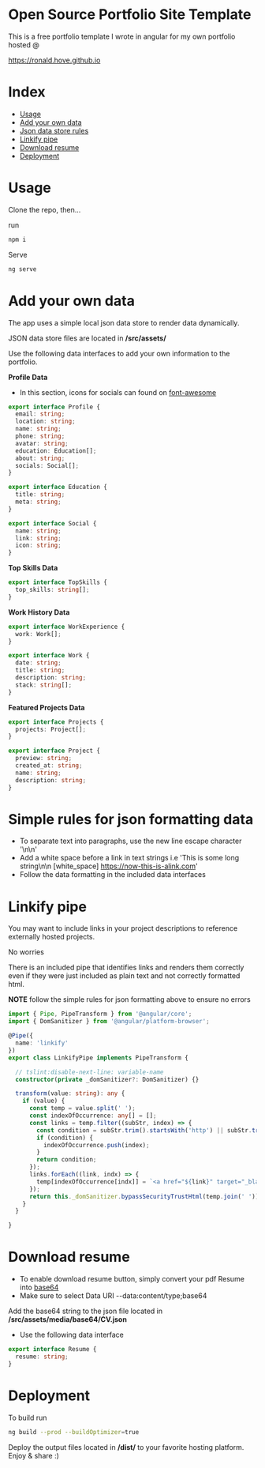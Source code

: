 # Open Source Portfolio Site Template

This is a free portfolio template I wrote in angular for my own portfolio hosted @

https://ronald.hove.github.io

# Index

  - [Usage](#usage)
  - [Add your own data](#add-your-own-data)
  - [Json data store rules](#simple-rules-for-json-formatting-data)
  - [Linkify pipe](#linkify-pipe)
  - [Download resume](#download-resume)
  - [Deployment](#deployment)


# Usage

Clone the repo, then...

run 
```bash
npm i
```

Serve
```bash
ng serve
```

# Add your own data

The app uses a simple local json data store to render data dynamically.

JSON data store files are located in **/src/assets/**

Use the following data interfaces to add your own information to the portfolio.

**Profile Data**

- In this section, icons for socials can found on [font-awesome](https://fontawesome.com/icons?d=gallery)

```ts
export interface Profile {
  email: string;
  location: string;
  name: string;
  phone: string;
  avatar: string;
  education: Education[];
  about: string;
  socials: Social[];
}

export interface Education {
  title: string;
  meta: string;
}

export interface Social {
  name: string;
  link: string;
  icon: string;
}
```

**Top Skills Data**

```ts
export interface TopSkills {
  top_skills: string[];
}
```

**Work History Data**

```ts
export interface WorkExperience {
  work: Work[];
}

export interface Work {
  date: string;
  title: string;
  description: string;
  stack: string[];
}

```

**Featured Projects Data**
```ts
export interface Projects {
  projects: Project[];
}

export interface Project {
  preview: string;
  created_at: string;
  name: string;
  description: string;
}

```

# Simple rules for json formatting data

- To separate text into paragraphs, use  the new line escape character '\n\n'
- Add a white space before a link in text strings i.e 'This is some long string\n\n [white_space] https://now-this-is-alink.com'
- Follow the data formatting in the included data interfaces

# Linkify pipe

You may want to include links in your project descriptions to reference externally hosted projects.

No worries

There is an included pipe that identifies links and renders them correctly even if 
they were just included as plain text and not correctly formatted html.

**NOTE** follow the simple rules for json formatting above to ensure no errors

```ts
import { Pipe, PipeTransform } from '@angular/core';
import { DomSanitizer } from '@angular/platform-browser';

@Pipe({
  name: 'linkify'
})
export class LinkifyPipe implements PipeTransform {

  // tslint:disable-next-line: variable-name
  constructor(private _domSanitizer?: DomSanitizer) {}

  transform(value: string): any {
    if (value) {
      const temp = value.split(' ');
      const indexOfOccurrence: any[] = [];
      const links = temp.filter((subStr, index) => {
        const condition = subStr.trim().startsWith('http') || subStr.trim().startsWith('https');
        if (condition) {
          indexOfOccurrence.push(index);
        }
        return condition;
      });
      links.forEach((link, indx) => {
        temp[indexOfOccurrence[indx]] = `<a href="${link}" target="_blank">${link}</a>`;
      });
      return this._domSanitizer.bypassSecurityTrustHtml(temp.join(' '));
    }
  }

}

```

# Download resume

- To enable download resume button, simply convert your pdf Resume into [base64](https://base64.guru/converter/encode/pdf)
- Make sure to select Data URI --data:content/type;base64

Add the base64 string to the json file located in **/src/assets/media/base64/CV.json**
- Use the following data interface

```ts
export interface Resume {
  resume: string;
}
```

# Deployment

To build run

```bash
ng build --prod --buildOptimizer=true
```

Deploy the output files located in **/dist/** to your favorite hosting platform. Enjoy & share :)
